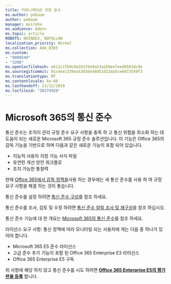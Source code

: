 ```yaml
---
title: 커뮤니케이션 규정 준수
ms.author: pebaum
author: pebaum
manager: mnirkhe
ms.audience: Admin
ms.topic: article
ROBOTS: NOINDEX, NOFOLLOW
localization_priority: Normal
ms.collection: Adm_O365
ms.custom:
- "9000549"
- "3208"
ms.openlocfilehash: e612c1fb9c0a1b1f6e9a53a2b9eefeed0583dc9e
ms.sourcegitcommit: 01c4ee1339ea5303de48d51d22da5ce6073549f3
ms.translationtype: MT
ms.contentlocale: ko-KR
ms.lasthandoff: 11/12/2019
ms.locfileid: "38274920"
---
```

# <a name="communication-compliance-in-microsoft-365"></a>Microsoft 365의 통신 준수

통신 준수는 조직이 관리 규정 준수 요구 사항을 충족 하 고 통신 위험을 최소화 하는 데 도움이 되는 새로운 Microsoft 365 규정 준수 솔루션입니다. 이 기능은 Office 365의 감독 기능을 기반으로 하며 다음과 같은 새로운 기능이 포함 되어 있습니다.

- 지능적 사용자 지정 가능 서식 파일
- 유연한 개선 방안 워크플로
- 조치 가능한 통찰력

현재 [Office 365에서 감독 정책을](https://docs.microsoft.com/microsoft-365/compliance/supervision-policies)사용 하는 경우에는 새 통신 준수를 사용 하 여 규정 요구 사항을 해결 하는 것이 좋습니다.

통신 준수를 설정 하려면 [통신 준수 구성](https://docs.microsoft.com/microsoft-365/compliance/communication-compliance-configure)를 참조 하세요.

통신 준수를 조사, 검토 및 수정 하려면 [통신 준수 알림 조사 및 재구성](https://docs.microsoft.com/microsoft-365/compliance/communication-compliance-investigate-remediate)을 참조 하십시오.

통신 준수 기능에 대 한 개요는 [Microsoft 365의 통신 준수](https://docs.microsoft.com/microsoft-365/compliance/communication-compliance)를 참조 하세요.

라이선스 요구 사항: 통신 정책에 따라 모니터링 되는 사용자에 게는 다음 중 하나가 있어야 합니다.

- Microsoft 365 E5 준수 라이선스
- 고급 준수 추가 기능이 포함 된 Office 365 Enterprise E3 라이선스
- Office 365 Enterprise E5 구독

위 사항에 해당 하지 않고 통신 준수를 시도 하려면 **[Office 365 Enterprise E5의 평가판을 등록](https://go.microsoft.com/fwlink/p/?LinkID=698279)** 합니다.